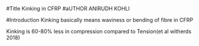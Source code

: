 #Title 
Kinking in CFRP
#aUTHOR
ANIRUDH KOHLI

#Introduction
Kinking basically means waviness or bending of fibre in CFRP

Kinking is 60-80% less in compression compared to Tension(et al witherds 2018)

